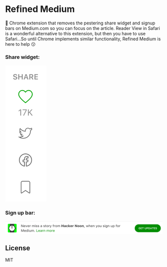 # Refined Medium 


🤖 Chrome extension that removes the pestering share widget and signup bars on Medium.com so you can focus on the article. Reader View in Safari is a wonderful alternative to this extension, but then you have to use Safari...So until Chrome implements similar functionality, Refined Medium is here to help 😗

### Share widget:

![alt text](share-widget.png "Share Widget")

### Sign up bar:

![alt text](sign-up-bar.png "Sign up bar")

## License

MIT

